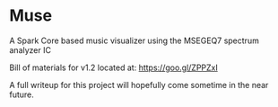 # Muse
A Spark Core based music visualizer using the MSEGEQ7 spectrum analyzer IC

Bill of materials for v1.2 located at: https://goo.gl/ZPPZxI

A full writeup for this project will hopefully come sometime in the near future.
